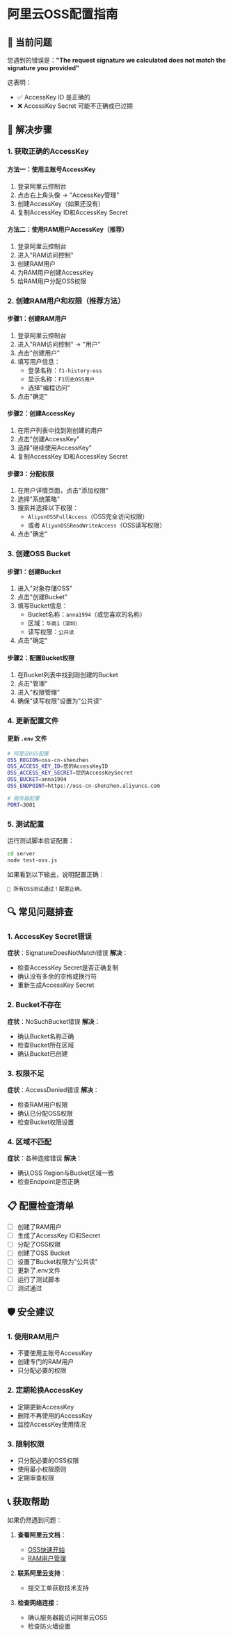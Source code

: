 # 阿里云OSS配置指南

## 🚨 当前问题

您遇到的错误是：**"The request signature we calculated does not match the signature you provided"**

这表明：
- ✅ AccessKey ID 是正确的
- ❌ AccessKey Secret 可能不正确或已过期

## 🔧 解决步骤

### 1. 获取正确的AccessKey

#### 方法一：使用主账号AccessKey
1. 登录阿里云控制台
2. 点击右上角头像 → "AccessKey管理"
3. 创建AccessKey（如果还没有）
4. 复制AccessKey ID和AccessKey Secret

#### 方法二：使用RAM用户AccessKey（推荐）
1. 登录阿里云控制台
2. 进入"RAM访问控制"
3. 创建RAM用户
4. 为RAM用户创建AccessKey
5. 给RAM用户分配OSS权限

### 2. 创建RAM用户和权限（推荐方法）

#### 步骤1：创建RAM用户
1. 登录阿里云控制台
2. 进入"RAM访问控制" → "用户"
3. 点击"创建用户"
4. 填写用户信息：
   - 登录名称：`f1-history-oss`
   - 显示名称：`F1历史OSS用户`
   - 选择"编程访问"
5. 点击"确定"

#### 步骤2：创建AccessKey
1. 在用户列表中找到刚创建的用户
2. 点击"创建AccessKey"
3. 选择"继续使用AccessKey"
4. 复制AccessKey ID和AccessKey Secret

#### 步骤3：分配权限
1. 在用户详情页面，点击"添加权限"
2. 选择"系统策略"
3. 搜索并选择以下权限：
   - `AliyunOSSFullAccess`（OSS完全访问权限）
   - 或者 `AliyunOSSReadWriteAccess`（OSS读写权限）
4. 点击"确定"

### 3. 创建OSS Bucket

#### 步骤1：创建Bucket
1. 进入"对象存储OSS"
2. 点击"创建Bucket"
3. 填写Bucket信息：
   - Bucket名称：`anna1994`（或您喜欢的名称）
   - 区域：`华南1（深圳）`
   - 读写权限：`公共读`
4. 点击"确定"

#### 步骤2：配置Bucket权限
1. 在Bucket列表中找到刚创建的Bucket
2. 点击"管理"
3. 进入"权限管理"
4. 确保"读写权限"设置为"公共读"

### 4. 更新配置文件

#### 更新 `.env` 文件
```bash
# 阿里云OSS配置
OSS_REGION=oss-cn-shenzhen
OSS_ACCESS_KEY_ID=您的AccessKeyID
OSS_ACCESS_KEY_SECRET=您的AccessKeySecret
OSS_BUCKET=anna1994
OSS_ENDPOINT=https://oss-cn-shenzhen.aliyuncs.com

# 服务器配置
PORT=3001
```

### 5. 测试配置

运行测试脚本验证配置：
```bash
cd server
node test-oss.js
```

如果看到以下输出，说明配置正确：
```
🎉 所有OSS测试通过！配置正确。
```

## 🔍 常见问题排查

### 1. AccessKey Secret错误
**症状**：SignatureDoesNotMatch错误
**解决**：
- 检查AccessKey Secret是否正确复制
- 确认没有多余的空格或换行符
- 重新生成AccessKey Secret

### 2. Bucket不存在
**症状**：NoSuchBucket错误
**解决**：
- 确认Bucket名称正确
- 检查Bucket所在区域
- 确认Bucket已创建

### 3. 权限不足
**症状**：AccessDenied错误
**解决**：
- 检查RAM用户权限
- 确认已分配OSS权限
- 检查Bucket权限设置

### 4. 区域不匹配
**症状**：各种连接错误
**解决**：
- 确认OSS Region与Bucket区域一致
- 检查Endpoint是否正确

## 📋 配置检查清单

- [ ] 创建了RAM用户
- [ ] 生成了AccessKey ID和Secret
- [ ] 分配了OSS权限
- [ ] 创建了OSS Bucket
- [ ] 设置了Bucket权限为"公共读"
- [ ] 更新了.env文件
- [ ] 运行了测试脚本
- [ ] 测试通过

## 🛡️ 安全建议

### 1. 使用RAM用户
- 不要使用主账号AccessKey
- 创建专门的RAM用户
- 只分配必要的权限

### 2. 定期轮换AccessKey
- 定期更新AccessKey
- 删除不再使用的AccessKey
- 监控AccessKey使用情况

### 3. 限制权限
- 只分配必要的OSS权限
- 使用最小权限原则
- 定期审查权限

## 📞 获取帮助

如果仍然遇到问题：

1. **查看阿里云文档**：
   - [OSS快速开始](https://help.aliyun.com/document_detail/31817.html)
   - [RAM用户管理](https://help.aliyun.com/document_detail/28637.html)

2. **联系阿里云支持**：
   - 提交工单获取技术支持

3. **检查网络连接**：
   - 确认服务器能访问阿里云OSS
   - 检查防火墙设置 
